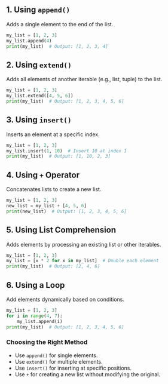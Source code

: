 ## 1. Using `append()`
Adds a single element to the end of the list.
```python
my_list = [1, 2, 3]
my_list.append(4)
print(my_list)  # Output: [1, 2, 3, 4]
```

## 2. Using `extend()`
Adds all elements of another iterable (e.g., list, tuple) to the list.
```python
my_list = [1, 2, 3]
my_list.extend([4, 5, 6])
print(my_list)  # Output: [1, 2, 3, 4, 5, 6]
```

## 3. Using `insert()`
Inserts an element at a specific index.
```python
my_list = [1, 2, 3]
my_list.insert(1, 10)  # Insert 10 at index 1
print(my_list)  # Output: [1, 10, 2, 3]
```

## 4. Using `+` Operator
Concatenates lists to create a new list.
```python
my_list = [1, 2, 3]
new_list = my_list + [4, 5, 6]
print(new_list)  # Output: [1, 2, 3, 4, 5, 6]
```

## 5. Using List Comprehension
Adds elements by processing an existing list or other iterables.
```python
my_list = [1, 2, 3]
my_list = [x * 2 for x in my_list]  # Double each element
print(my_list)  # Output: [2, 4, 6]
```

## 6. Using a Loop
Add elements dynamically based on conditions.
```python
my_list = [1, 2, 3]
for i in range(4, 7):
    my_list.append(i)
print(my_list)  # Output: [1, 2, 3, 4, 5, 6]
```

### Choosing the Right Method
* Use `append()` for single elements.
* Use `extend()` for multiple elements.
* Use `insert()` for inserting at specific positions.
* Use `+` for creating a new list without modifying the original.
